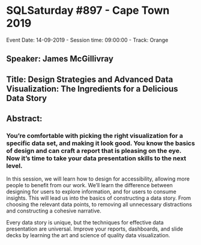 # SQLSaturday #897 - Cape Town 2019
Event Date: 14-09-2019 - Session time: 09:00:00 - Track: Orange 
## Speaker: James McGillivray
## Title: Design Strategies and Advanced Data Visualization: The Ingredients for a Delicious Data Story
## Abstract:
### You’re comfortable with picking the right visualization for a specific data set, and making it look good. You know the basics of design and can craft a report that is pleasing on the eye. Now it’s time to take your data presentation skills to the next level.

In this session, we will learn how to design for accessibility, allowing more people to benefit from our work. We’ll learn the difference between designing for users to explore information, and for users to consume insights. This will lead us into the basics of constructing a data story. From choosing the relevant data points, to removing all unnecessary distractions and constructing a cohesive narrative.

Every data story is unique, but the techniques for effective data presentation are universal. Improve your reports, dashboards, and slide decks by learning the art and science of quality data visualization.
